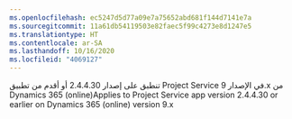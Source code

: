```yaml
---
ms.openlocfilehash: ec5247d5d77a09e7a75652abd681f144d7141e7a
ms.sourcegitcommit: 11a61db54119503e82faec5f99c4273e8d1247e5
ms.translationtype: HT
ms.contentlocale: ar-SA
ms.lasthandoff: 10/16/2020
ms.locfileid: "4069127"
---
```

<span data-ttu-id="93ca0-101">تنطبق على إصدار 2.4.4.30 أو أقدم من تطبيق Project Service في الإصدار 9.x من Dynamics 365 (online)</span><span class="sxs-lookup"><span data-stu-id="93ca0-101">Applies to Project Service app version 2.4.4.30 or earlier on Dynamics 365 (online) version 9.x</span></span>
